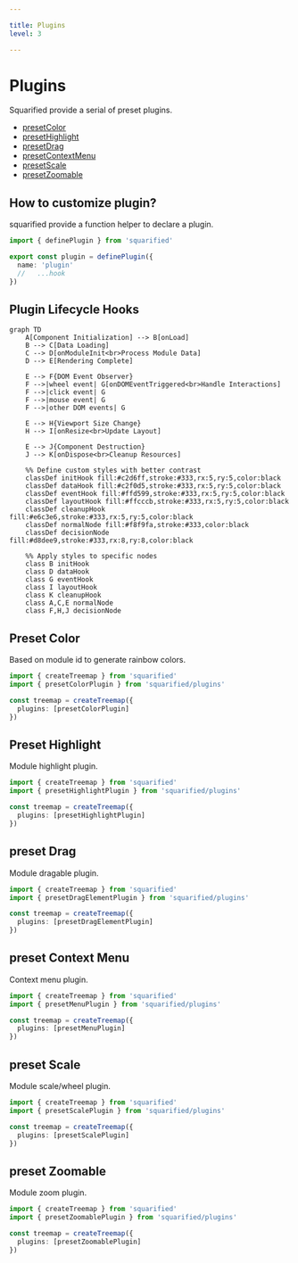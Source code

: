 ```yaml
---

title: Plugins
level: 3

---
```


# Plugins

Squarified provide a serial of preset plugins.

- [presetColor](#preset-color)
- [presetHighlight](#preset-highlight)
- [presetDrag](#preset-drag)
- [presetContextMenu](#preset-context-menu)
- [presetScale](#preset-scale)
- [presetZoomable](#preset-zoomable)

## How to customize plugin?

squarified provide a function helper to declare a plugin.

```ts
import { definePlugin } from 'squarified'

export const plugin = definePlugin({
  name: 'plugin'
  //   ...hook
})
```

## Plugin Lifecycle Hooks

```mermaid
graph TD
    A[Component Initialization] --> B[onLoad]
    B --> C[Data Loading]
    C --> D[onModuleInit<br>Process Module Data]
    D --> E[Rendering Complete]
    
    E --> F{DOM Event Observer}
    F -->|wheel event| G[onDOMEventTriggered<br>Handle Interactions]
    F -->|click event| G
    F -->|mouse event| G
    F -->|other DOM events| G
    
    E --> H{Viewport Size Change}
    H --> I[onResize<br>Update Layout]
    
    E --> J{Component Destruction}
    J --> K[onDispose<br>Cleanup Resources]
    
    %% Define custom styles with better contrast
    classDef initHook fill:#c2d6ff,stroke:#333,rx:5,ry:5,color:black
    classDef dataHook fill:#c2f0d5,stroke:#333,rx:5,ry:5,color:black
    classDef eventHook fill:#ffd599,stroke:#333,rx:5,ry:5,color:black
    classDef layoutHook fill:#ffcccb,stroke:#333,rx:5,ry:5,color:black
    classDef cleanupHook fill:#e6c3e6,stroke:#333,rx:5,ry:5,color:black
    classDef normalNode fill:#f8f9fa,stroke:#333,color:black
    classDef decisionNode fill:#d8dee9,stroke:#333,rx:8,ry:8,color:black
    
    %% Apply styles to specific nodes
    class B initHook
    class D dataHook
    class G eventHook
    class I layoutHook
    class K cleanupHook
    class A,C,E normalNode
    class F,H,J decisionNode
```

## Preset Color

Based on module id to generate rainbow colors.

```ts
import { createTreemap } from 'squarified'
import { presetColorPlugin } from 'squarified/plugins'

const treemap = createTreemap({
  plugins: [presetColorPlugin]
})
```

## Preset Highlight

Module highlight plugin.

```ts
import { createTreemap } from 'squarified'
import { presetHighlightPlugin } from 'squarified/plugins'

const treemap = createTreemap({
  plugins: [presetHighlightPlugin]
})
```

## preset Drag

Module dragable plugin.

```ts
import { createTreemap } from 'squarified'
import { presetDragElementPlugin } from 'squarified/plugins'

const treemap = createTreemap({
  plugins: [presetDragElementPlugin]
})
```

## preset Context Menu

Context menu plugin.

```ts
import { createTreemap } from 'squarified'
import { presetMenuPlugin } from 'squarified/plugins'

const treemap = createTreemap({
  plugins: [presetMenuPlugin]
})
```

## preset Scale

Module scale/wheel plugin.

```ts
import { createTreemap } from 'squarified'
import { presetScalePlugin } from 'squarified/plugins'

const treemap = createTreemap({
  plugins: [presetScalePlugin]
})
```

## preset Zoomable

Module zoom plugin.

```ts
import { createTreemap } from 'squarified'
import { presetZoomablePlugin } from 'squarified/plugins'

const treemap = createTreemap({
  plugins: [presetZoomablePlugin]
})
```
